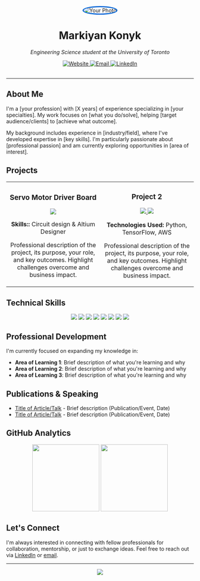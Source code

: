 <div align="center">
  <img src="https://via.placeholder.com/150" alt="Your Photo" style="border-radius:50%; border: 3px solid #0366d6;" />
  
  # Markiyan Konyk
  
  <p><em>Engineering Science student at the University of Toronto</em></p>
</div>

<div align="center">
  <a href="https://yourwebsite.com">
    <img src="https://img.shields.io/badge/Portfolio-0A0A0A?style=for-the-badge&logo=dev.to&logoColor=white" alt="Website" />
  </a>
  <a href="mailto:mark.konyk@gmail.com">
    <img src="https://img.shields.io/badge/Email-0078D4?style=for-the-badge&logo=microsoft-outlook&logoColor=white" alt="Email" />
  </a>
  <a href="https://linkedin.com/in/markiyan-konyk">
    <img src="https://img.shields.io/badge/LinkedIn-0A66C2?style=for-the-badge&logo=linkedin&logoColor=white" alt="LinkedIn" />
  </a>
</div>

<br />



---

## About Me

I'm a [your profession] with [X years] of experience specializing in [your specialties]. My work focuses on [what you do/solve], helping [target audience/clients] to [achieve what outcome].


My background includes experience in [industry/field], where I've developed expertise in [key skills]. I'm particularly passionate about [professional passion] and am currently exploring opportunities in [area of interest].

## Projects

<table>
  <tr>
    <td width="50%">
      <h3 align="center">Servo Motor Driver Board</h3>
      <div align="center">
        <a href="https://github.com/Marki-K/Servo-Driver-for-UTAT" target="_blank">
        </a>
        <p>
          <a href="https://github.com/Marki-K/Servo-Driver-for-UTAT" target="_blank">
            <img src="https://img.shields.io/badge/Code-0366d6?style=flat-square&logo=github&logoColor=white">
          </a>
        </p>
        <p><strong>Skills::</strong> Circuit design & Altium Designer</p>
        <p>
          Professional description of the project, its purpose, your role, and key outcomes. Highlight challenges overcome and business impact.
        </p>
      </div>
    </td>
    <td width="50%">
      <h3 align="center">Project 2</h3>
      <div align="center">
        <a href="https://github.com/yourusername/project2" target="_blank">
        </a>
        <p>
          <a href="https://github.com/yourusername/project2" target="_blank">
            <img src="https://img.shields.io/badge/Code-0366d6?style=flat-square&logo=github&logoColor=white">
          </a>
          <a href="https://project2-demo.com" target="_blank">
            <img src="https://img.shields.io/badge/Live-00B5E2?style=flat-square&logo=netlify&logoColor=white">
          </a>
        </p>
        <p><strong>Technologies Used:</strong> Python, TensorFlow, AWS</p>
        <p>
          Professional description of the project, its purpose, your role, and key outcomes. Highlight challenges overcome and business impact.
        </p>
      </div>
    </td>
  </tr>
</table>

## Technical Skills

<div align="center">
  <img src="https://img.shields.io/badge/JavaScript-F7DF1E?style=for-the-badge&logo=javascript&logoColor=black" />
  <img src="https://img.shields.io/badge/TypeScript-3178C6?style=for-the-badge&logo=typescript&logoColor=white" />
  <img src="https://img.shields.io/badge/React-61DAFB?style=for-the-badge&logo=react&logoColor=black" />
  <img src="https://img.shields.io/badge/Node.js-339933?style=for-the-badge&logo=nodedotjs&logoColor=white" />
  <img src="https://img.shields.io/badge/Python-3776AB?style=for-the-badge&logo=python&logoColor=white" />
  <img src="https://img.shields.io/badge/AWS-232F3E?style=for-the-badge&logo=amazon-aws&logoColor=white" />
  <img src="https://img.shields.io/badge/Docker-2496ED?style=for-the-badge&logo=docker&logoColor=white" />
  <img src="https://img.shields.io/badge/SQL-4479A1?style=for-the-badge&logo=mysql&logoColor=white" />
</div>

## Professional Development

I'm currently focused on expanding my knowledge in:

- **Area of Learning 1**: Brief description of what you're learning and why
- **Area of Learning 2**: Brief description of what you're learning and why
- **Area of Learning 3**: Brief description of what you're learning and why

## Publications & Speaking

- [Title of Article/Talk](link) - Brief description (Publication/Event, Date)
- [Title of Article/Talk](link) - Brief description (Publication/Event, Date)

## GitHub Analytics

<div align="center">
  <img height="180em" src="https://github-readme-stats.vercel.app/api?username=yourusername&show_icons=true&theme=github_dark&hide_border=true" />
  <img height="180em" src="https://github-readme-stats.vercel.app/api/top-langs/?username=yourusername&layout=compact&theme=github_dark&hide_border=true" />
</div>

## Let's Connect

I'm always interested in connecting with fellow professionals for collaboration, mentorship, or just to exchange ideas. Feel free to reach out via [LinkedIn](https://linkedin.com/in/yourusername) or [email](mailto:your.email@example.com).

---

<div align="center">
  <img src="https://komarev.com/ghpvc/?username=yourusername&color=0366d6&style=flat-square&label=Profile+Views" />
</div>
